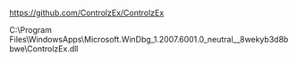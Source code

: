 https://github.com/ControlzEx/ControlzEx

C:\Program Files\WindowsApps\Microsoft.WinDbg_1.2007.6001.0_neutral__8wekyb3d8bbwe\ControlzEx.dll
